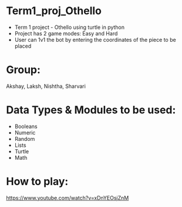 # Term1_proj_Othello
* Term 1 project - Othello using turtle in python
* Project has 2 game modes: Easy and Hard
* User can 1v1 the bot by entering the coordinates of the piece to be placed
# Group:
Akshay, Laksh, Nishtha, Sharvari
# Data Types & Modules to be used:
* Booleans
* Numeric 
* Random
* Lists
* Turtle 
* Math
# How to play:
https://www.youtube.com/watch?v=xDnYEOsjZnM
